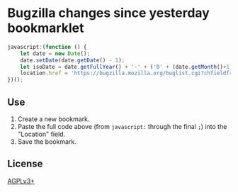# Bugzilla changes since yesterday bookmarklet

```javascript
javascript:(function () {
    let date = new Date();
    date.setDate(date.getDate() - 1);
    let isoDate = date.getFullYear() + '-' + ('0' + (date.getMonth()+1)).slice(-2) + '-' + ('0' + date.getDate()).slice(-2);
    location.href = 'https://bugzilla.mozilla.org/buglist.cgi?chfieldfrom=' + isoDate;
})();
```

## Use

1. Create a new bookmark.
1. Paste the full code above (from `javascript:` through the final `;`) into the "Location" field.
1. Save the bookmark.

## License

[AGPLv3+](LICENSE)

